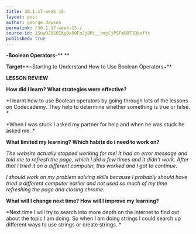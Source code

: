 ```yaml
---
title: 30.1.17-week 15-
layout: post
author: george.dawson
permalink: /30.1.17-week-15-/
source-id: 1Suw9JOSOIKy0x5OFoJj8Ri__hmjCjPSFmBOT1QbofYc
published: true
---
```

**-Boolean Operators-****			**

**Target****~Starting to Understand How to Use Boolean Operators~**

**LESSON REVIEW**

**How did I learn? What strategies were effective?**

*I learnt how to use Boolean operators by going through lots of the lessons on Codecademy. They help to determine whether something is true or false. *

*When I was stuck I asked my partner for help and when he was stuck he asked me. *

**What limited my learning? Which habits do i need to work on?**

*The website actually stopped working for me! It had an error message and told me to refresh the page, which I did a few times and it didn't work. After that I tried it on a different computer, this worked and I got to continue.*

*I should work on my problem solving skills because I probably should have tried a different computer earlier and not used so much of my time refreshing the page and closing chrome.*

**What will I change next time? How will I improve my learning?**

*Next time I will try to search into more depth on the internet to find out about the topic I am doing. So when I am doing strings I could search up different ways to use strings or create strings. *

